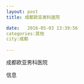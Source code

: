 ```yaml
--- 
layout: post 
title: 成都欧亚男科医院

date:   2016-05-03 13:39:56 
categories:其他  
city:成都
  
--- 
```

   
成都欧亚男科医院

信息


